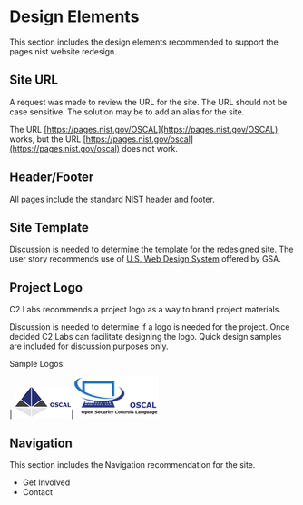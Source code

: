 # Design Elements

This section includes the design elements recommended to support the pages.nist website redesign.

## Site URL

A request was made to review the URL for the site. The URL should not be case sensitive. The solution may be to add an alias for the site.

The URL [https://pages.nist.gov/OSCAL](https://pages.nist.gov/OSCAL) works, but the URL [https://pages.nist.gov/oscal](https://pages.nist.gov/oscal) does not work.

## Header/Footer

All pages include the standard NIST header and footer.

## Site Template

Discussion is needed to determine the template for the redesigned site. The user story recommends use of [U.S. Web Design System](https://designsystem.digital.gov/) offered by GSA.

## Project Logo
C2 Labs recommends a project logo as a way to brand project materials.

Discussion is needed to determine if a logo is needed for the project. Once decided C2 Labs can facilitate designing the logo. Quick design samples are included for discussion purposes only.

Sample Logos:

|  ![Sample Logo 1 for OSCAL](imgs/OSCAL_Logo1.png
      )|![Sample Logo 2 for OSCAL](imgs/OSCAL_Logo2.png
      )

## Navigation
This section includes the Navigation recommendation for the site.

- Get Involved
- Contact
